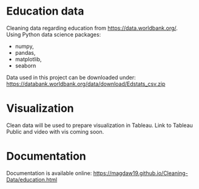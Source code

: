 # Education data 
Cleaning data regarding education from https://data.worldbank.org/. <br>
Using Python data science packages:
- numpy, 
- pandas, 
- matplotlib, 
- seaborn <br>

Data used in this project can be downloaded under:<br>
https://databank.worldbank.org/data/download/Edstats_csv.zip

# Visualization
Clean data will be used to prepare visualization in Tableau.
Link to Tableau Public and video with vis coming soon.

# Documentation
Documentation is available online:
https://magdaw19.github.io/Cleaning-Data/education.html

